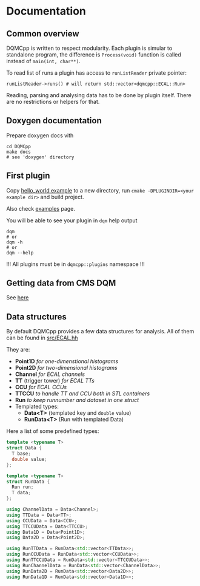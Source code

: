 # Documentation

## Common overview

DQMCpp is written to respect modularity. Each plugin is simular to standalone program, the difference is `Process(void)` function is called instead of `main(int, char**)`.

To read list of runs a plugin has access to `runListReader` private pointer:

    runListReader->runs() # will return std::vector<dqmcpp::ECAL::Run>

Reading, parsing and analysing data has to be done by plugin itself. There are no restrictions or helpers for that.

## Doxygen documentation

Prepare doxygen docs vith

    cd DQMCpp
    make docs
    # see 'doxygen' directory

## First plugin

Copy [hello_world example](https://github.com/thegriglat/dqmcpp/tree/main/examples/hello_world) to a new directory, run `cmake -DPLUGINDIR=<your example dir>` and build project.

Also check [examples](../examples.md) page.

You will be able to see your plugin in `dqm` help output

    dqm
    # or
    dqm -h
    # or
    dqm --help

!!! All plugins must be in `dqmcpp::plugins` namespace !!!

## Getting data from CMS DQM

See [here](dqm.md)

## Data structures

By default DQMCpp provides a few data structures for analysis. All of them can be found in [src/ECAL.hh](https://github.com/thegriglat/dqmcpp/blob/main/src/ECAL/ECAL.hh)

They are:

 * **Point1D** *for one-dimenstional histograms*
 * **Point2D** *for two-dimensional histograms*
 * **Channel** *for ECAL channels*
 * **TT** (trigger tower) *for ECAL TTs*
 * **CCU** *for ECAL CCUs*
 * **TTCCU** *to handle TT and CCU both in STL containers*
 * **Run** *to keep runnumber and dataset in one struct*
 * Templated types:
     * **Data<T\>** (templated key and `double` value)
     * **RunData<T\>** (Run with templated Data)

Here a list of some predefined types:

```C++
template <typename T>
struct Data {
  T base;
  double value;
};

template <typename T>
struct RunData {
  Run run;
  T data;
};

using ChannelData = Data<Channel>;
using TTData = Data<TT>;
using CCUData = Data<CCU>;
using TTCCUData = Data<TTCCU>;
using Data1D = Data<Point1D>;
using Data2D = Data<Point2D>;

using RunTTData = RunData<std::vector<TTData>>;
using RunCCUData = RunData<std::vector<CCUData>>;
using RunTTCCUData = RunData<std::vector<TTCCUData>>;
using RunChannelData = RunData<std::vector<ChannelData>>;
using RunData2D = RunData<std::vector<Data2D>>;
using RunData1D = RunData<std::vector<Data1D>>;
```
